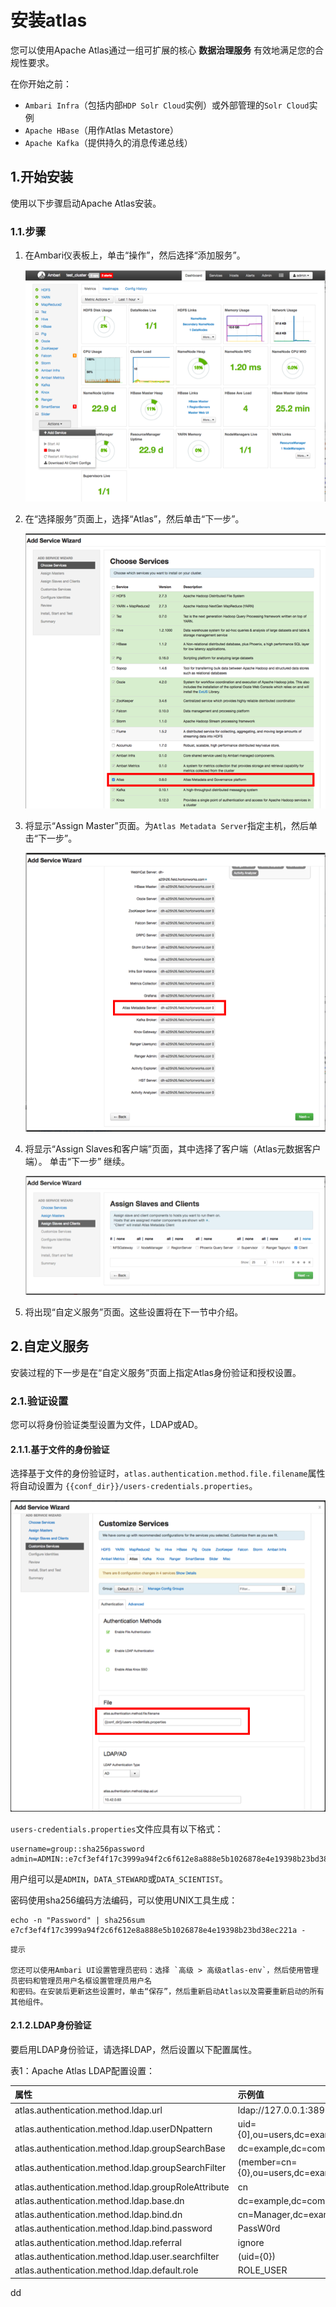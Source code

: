 安装atlas
================================================================================
您可以使用Apache Atlas通过一组可扩展的核心 **数据治理服务** 有效地满足您的合规性要求。

在你开始之前：
+ `Ambari Infra`（包括内部`HDP Solr Cloud`实例）或外部管理的`Solr Cloud`实例
+ `Apache HBase`（用作Atlas Metastore）
+ `Apache Kafka`（提供持久的消息传递总线）

## 1.开始安装
使用以下步骤启动Apache Atlas安装。

### 1.1.步骤
1. 在Ambari仪表板上，单击“操作”，然后选择“添加服务”。

    ![添加服务](img/1.png)

2. 在“选择服务”页面上，选择“Atlas”，然后单击“下一步”。

    ![选择服务](img/2.png)

3. 将显示“Assign Master”页面。为`Atlas Metadata Server`指定主机，然后单击“下一步”。

    ![Atlas Metadata Server](img/3.png)

4. 将显示“Assign Slaves和客户端”页面，其中选择了客户端（Atlas元数据客户端）。 单击“下一步”
继续。

    ![Atlas元数据客户端](img/4.png)

5. 将出现“自定义服务”页面。这些设置将在下一节中介绍。

## 2.自定义服务
安装过程的下一步是在“自定义服务”页面上指定Atlas身份验证和授权设置。

### 2.1.验证设置
您可以将身份验证类型设置为文件，LDAP或AD。

#### 2.1.1.基于文件的身份验证
选择基于文件的身份验证时，`atlas.authentication.method.file.filename`属性将自动设置为
`{{conf_dir}}/users-credentials.properties`。

![基于文件的身份验证](img/5.png)

`users-credentials.properties`文件应具有以下格式：
```
username=group::sha256password
admin=ADMIN::e7cf3ef4f17c3999a94f2c6f612e8a888e5b1026878e4e19398b23bd38ec221a
```
用户组可以是`ADMIN`，`DATA_STEWARD`或`DATA_SCIENTIST`。

密码使用sha256编码方法编码，可以使用UNIX工具生成：
```shell
echo -n "Password" | sha256sum
e7cf3ef4f17c3999a94f2c6f612e8a888e5b1026878e4e19398b23bd38ec221a -
```
```
提示  

您还可以使用Ambari UI设置管理员密码：选择 `高级 > 高级atlas-env`，然后使用管理员密码和管理员用户名框设置管理员用户名
和密码。在安装后更新这些设置时，单击“保存”，然后重新启动Atlas以及需要重新启动的所有其他组件。
```

#### 2.1.2.LDAP身份验证
要启用LDAP身份验证，请选择LDAP，然后设置以下配置属性。

表1：Apache Atlas LDAP配置设置：

| 属性 | 示例值 |
| :------------- | :------------- |
| atlas.authentication.method.ldap.url | ldap://127.0.0.1:389 |
| atlas.authentication.method.ldap.userDNpattern | uid={0],ou=users,dc=example,dc=com |
| atlas.authentication.method.ldap.groupSearchBase | dc=example,dc=com |
| atlas.authentication.method.ldap.groupSearchFilter | (member=cn={0},ou=users,dc=example,dc=com |
| atlas.authentication.method.ldap.groupRoleAttribute | cn |
| atlas.authentication.method.ldap.base.dn | dc=example,dc=com |
| atlas.authentication.method.ldap.bind.dn | cn=Manager,dc=example,dc=com |
| atlas.authentication.method.ldap.bind.password | PassW0rd |
| atlas.authentication.method.ldap.referral | ignore |
| atlas.authentication.method.ldap.user.searchfilter | (uid={0}) |
| atlas.authentication.method.ldap.default.role | ROLE_USER |


































dd
